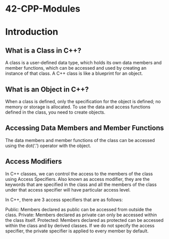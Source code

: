 # 42-CPP-Modules

# Introduction

## What is a Class in C++?

A class is a user-defined data type, which holds its own data members and member functions, which can be accessed and used by creating an instance of that class. A C++ class is like a blueprint for an object.

## What is an Object in C++?

When a class is defined, only the specification for the object is defined; no memory or storage is allocated. To use the data and access functions defined in the class, you need to create objects.

## Accessing Data Members and Member Functions

The data members and member functions of the class can be accessed using the dot(‘.’) operator with the object.

## Access Modifiers

In C++ classes, we can control the access to the members of the class using Access Specifiers. Also known as access modifier, they are the keywords that are specified in the class and all the members of the class under that access specifier will have particular access level.

In C++, there are 3 access specifiers that are as follows:

Public: Members declared as public can be accessed from outside the class.
Private: Members declared as private can only be accessed within the class itself.
Protected: Members declared as protected can be accessed within the class and by derived classes.
If we do not specify the access specifier, the private specifier is applied to every member by default.

